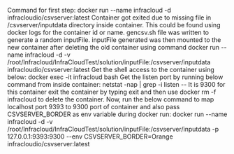 Command for first step: docker run --name infracloud -d infracloudio/csvserver:latest
Container got exited due to missing file in /csvserver/inputdata directory inside container. This could be found using docker logs for the container id or name.
gencsv.sh file was written to generate a random inputFile.
inputFile generated was then mounted to the new container after deleting the old container using command
docker run --name infracloud -d -v /root/Infracloud/InfraCloudTest/solution/inputFile:/csvserver/inputdata infracloudio/csvserver:latest
Get the shell access to the container using below:
docker exec -it infracloud bash
Get the listen port by running below command from inside container:
netstat -nap | grep -i listen -- It is 9300 for this container
exit the container by typing exit and then use docker rm -f infracloud to delete the container.
Now, run the below command to map localhost port 9393 to 9300 port of container and also pass CSVSERVER_BORDER as env variable during docker run:
docker run --name infracloud -d -v /root/Infracloud/InfraCloudTest/solution/inputFile:/csvserver/inputdata -p 127.0.0.1:9393:9300 --env CSVSERVER_BORDER=Orange infracloudio/csvserver:latest
